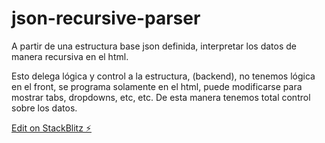 # json-recursive-parser

A partir de una estructura base json definida,
interpretar los datos de manera recursiva en el html.

Esto delega lógica y control a la estructura, (backend),
no tenemos lógica en el front,
se programa solamente en el html,
puede modificarse para mostrar tabs, dropdowns, etc, etc.
De esta manera tenemos total control sobre los datos.

[Edit on StackBlitz ⚡️](https://stackblitz.com/edit/angular-ivy-cqawwp)
